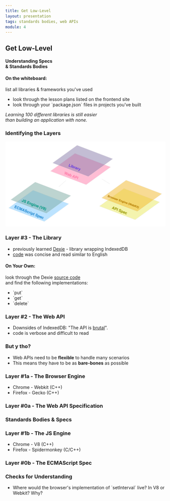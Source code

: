 ```yaml
---
title: Get Low-Level
layout: presentation
tags: standards bodies, web APIs
module: 4
---
```


<section>
  <h2>Get Low-Level</h2>
  <h4>Understanding Specs<br /> & Standards Bodies</h4>
</section>

<section>
  <section>
    <h4>On the whiteboard:</h4>
    <p>list all libraries & frameworks you've used</p>
    <ul>
      <li>look through the lesson plans listed on the frontend site</li>
      <li>look through your `package.json` files in projects you've built</li>
    </ul>
  </section>
  <section>
    <p><i>Learning 100 different libraries is still easier<br />than building an application with none.</i></p>
  </section>
</section>

<section>
  <h3>Identifying the Layers</h3>
  <img src="../../assets/images/lessons/get-low-level/low-level-layers.png" />
</section>

<section>
  <section>
    <h3>Layer #3 - The Library</h3>
    <ul>
      <li>previously learned <a href="http://dexie.org/">Dexie</a> - library wrapping IndexedDB</li>
      <li><a href="https://github.com/turingschool-examples/offline-news/blob/before-sync-lesson/public/indexedDB.js">code</a> was concise and read similar to English</li>
    </ul>
  </section>
  <section>
    <h4>On Your Own:</h4>
    <p>look through the Dexie <a href="https://github.com/dfahlander/Dexie.js">source code</a><br />and find the following implementations:</p>
    <ul>
      <li>`put`</li>
      <li>`get`</li>
      <li>`delete`</li>
    </ul>
  </section>
</section>

<section>
  <section>
    <h3>Layer #2 - The Web API</h3>
    <ul>
      <li>Downsides of IndexedDB: "The API is <a href="https://github.com/turingschool-examples/offline-news/blob/d6182e5e7858af7481ef41d534dbc5a5d8b717f0/public/indexedDB.js">brutal</a>".</li>
      <li>code is verbose and difficult to read</li>
    </ul>
  </section>
  <section>
    <h3>But y tho?</h3>
    <ul>
      <li>Web APIs need to be <b>flexible</b> to handle many scenarios</li>
      <li>This means they have to be as <b>bare-bones</b> as possible</li>
    </ul>
  </section>
</section>

<section>
  <h3>Layer #1a - The Browser Engine</h3>
  <ul>
    <li>Chrome - Webkit (C++)</li>
    <li>Firefox - Gecko (C++)</li>
  </ul>
</section>

<section>
  <h3>Layer #0a - The Web API Specification</h3>
</section>

<section>
  <h3>Standards Bodies & Specs</h3>
</section>

<section>
  <h3>Layer #1b - The JS Engine</h3>
  <ul>
    <li>Chrome - V8 (C++)</li>
    <li>Firefox - Spidermonkey (C/C++)</li>
  </ul>
</section>

<section>
  <h3>Layer #0b - The ECMAScript Spec</h3>
</section>

<section>
  <h3>Checks for Understanding</h3>
  <ul>
    <li>Where would the browser's implementation of `setInterval` live? In V8 or Webkit? Why?</li>
  </ul>
</section>
